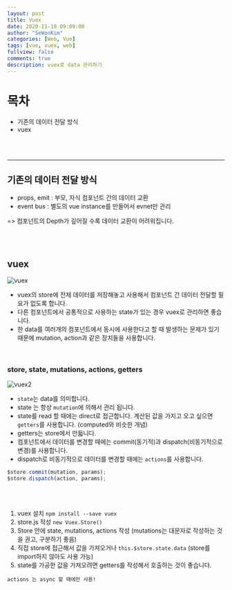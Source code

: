 ```yaml
---
layout: post
title: Vuex
date: 2020-11-18 09:09:00
author: "SeWonKim"
categories: [Web, Vue]
tags: [vue, vuex, web]
fullview: false
comments: true
description: vuex로 data 관리하기
---
```


# 목차

- 기존의 데이터 전달 방식
- vuex

&nbsp;  
&nbsp;

---

## 기존의 데이터 전달 방식

- props, emit : 부모, 자식 컴포넌트 간의 데이터 교환
- event bus : 별도의 vue instance를 만들어서 evnet만 관리

=> 컴포넌트의 Depth가 깊어질 수록 데이터 교환이 어려워집니다.

&nbsp;  
&nbsp;

## vuex

![vuex](https://tigercoll.top/images/vuex/image-20200710180830043.png)

- vuex의 store에 전체 데이터를 저장해놓고 사용해서 컴포넌트 간 데이터 전달할 필요가 없도록 합니다.
- 다른 컴포넌트에서 공통적으로 사용하는 state가 있는 경우 vuex로 관리하면 좋습니다.
- 한 data를 여러개의 컴포넌트에서 동시에 사용한다고 할 때 발생하는 문제가 있기 때문에 mutation, action과 같은 장치들을 사용합니다.

&nbsp;
&nbsp;

### store, state, mutations, actions, getters

![vuex2](https://t4.daumcdn.net/thumb/R720x0/?fname=http://t1.daumcdn.net/brunch/service/user/4aca/image/DqLX22cgjinCXVeIw8Rx2fxx174)

- `state`는 data를 의미합니다.
- state 는 항상 `mutation`에 의해서 관리 됩니다.
- state를 read 할 때에는 direct로 접근합니다. 계산된 값을 가지고 오고 싶으면 `getters`를 사용합니다. (computed와 비슷한 개념)
- getters는 store에서 만듧니다.
- 컴포넌트에서 데이터를 변경할 때에는 commit(동기적)과 dispatch(비동기적으로 변경)를 사용합니다.
- dispatch로 비동기적으로 데이터를 변경할 때에는 `actions`를 사용합니다.

```javascript
$store.commit(mutation, params);
$store.dispatch(action, params);
```

&nbsp;  
&nbsp;

1. vuex 설치 `npm install --save vuex`
2. store.js 작성 `new Vuex.Store()`
3. Store 안에 state, mutations, actions 작성 (mutations는 대문자로 작성하는 것을 권고, 구분하기 좋음)
4. 직접 store에 접근해서 값을 가져오거나 `this.$store.state.data` (store를 import하지 않아도 사용 가능)
5. state를 가공한 값을 가져오려면 getters를 작성해서 호출하는 것이 좋습니다.

`actions 는 async 할 때에만 사용!`

&nbsp;  
&nbsp;

